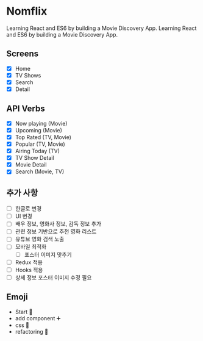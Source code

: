 # Nomflix

Learning React and ES6 by building a Movie Discovery App. Learning React and ES6 by building a Movie Discovery App.

## Screens

- [x] Home
- [x] TV Shows
- [x] Search
- [x] Detail

## API Verbs

- [x] Now playing (Movie)
- [x] Upcoming (Movie)
- [x] Top Rated (TV, Movie)
- [x] Popular (TV, Movie)
- [x] Airing Today (TV)
- [x] TV Show Detail
- [x] Movie Detail
- [x] Search (Movie, TV)

## 추가 사항

- [ ] 한글로 변경
- [ ] UI 변경
- [ ] 배우 정보, 영화사 정보, 감독 정보 추가
- [ ] 관련 정보 기반으로 추천 영화 리스트
- [ ] 유튜브 영화 검색 노출
- [ ] 모바일 최적화
  - [ ] 포스터 이미지 맞추기
- [ ] Redux 적용
- [ ] Hooks 적용
- [ ] 상세 정보 포스터 이미지 수정 필요

## Emoji

- Start :rocket:
- add component :heavy_plus_sign:
- css :art:
- refactoring :wrench:
